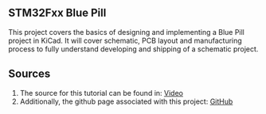 ## STM32Fxx Blue Pill

This project covers the basics of designing and implementing a Blue Pill project in KiCad. 
It will cover schematic, PCB layout and manufacturing process to fully understand developing and shipping of a 
schematic project.

## Sources

1. The source for this tutorial can be found in: [Video](https://www.youtube.com/watch?v=aVUqaB0IMh4&t=274s)
2. Additionally, the github page associated with this project: [GitHub](https://github.com/Jzuni97/STM32-Blue-Pill)